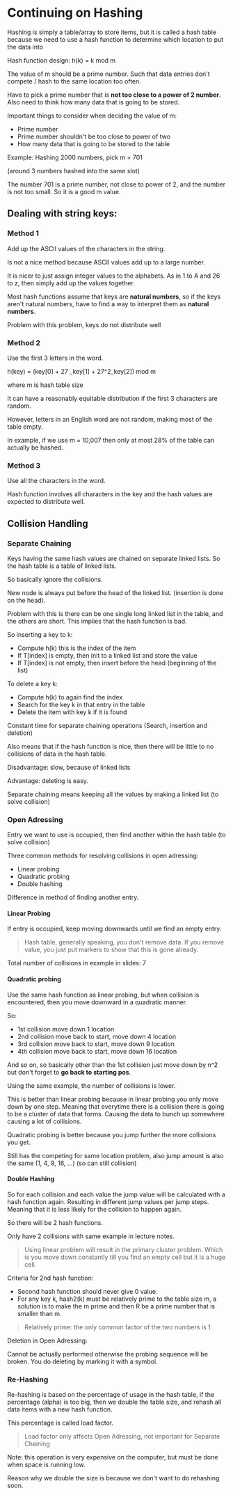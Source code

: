 # Continuing on Hashing

Hashing is simply a table/array to store items, but it is called a hash table because we need to use a hash function to determine which location to put the data into

Hash function design: h(k) = k mod m

The value of m should be a prime number. Such that data entries don't compete / hash to the same location too often.

Have to pick a prime number that is **not too close to a power of 2 number**. Also need to think how many data that is going to be stored.

Important things to consider when deciding the value of m:

- Prime number
- Prime number shouldn't be too close to power of two
- How many data that is going to be stored to the table

Example: Hashing 2000 numbers, pick m = 701

(around 3 numbers hashed into the same slot)

The number 701 is a prime number, not close to power of 2, and the number is not too small. So it is a good m value.

## Dealing with string keys:

### Method 1

Add up the ASCII values of the characters in the string.

Is not a nice method because ASCII values add up to a large number.

It is nicer to just assign integer values to the alphabets. As in 1 to A and 26 to z, then simply add up the values together.

Most hash functions assume that keys are **natural numbers**, so if the keys aren't natural numbers, have to find a way to interpret them as **natural numbers**.

Problem with this problem, keys do not distribute well

### Method 2

Use the first 3 letters in the word.

h(key) = (key[0] + 27 _key[1] + 27^2_key[2]) mod m

where m is hash table size

It can have a reasonably equitable distribution if the first 3 characters are random.

However, letters in an English word are not random, making most of the table empty.

In example, if we use m = 10,007 then only at most 28% of the table can actually be hashed.

### Method 3

Use all the characters in the word.

Hash function involves all characters in the key and the hash values are expected to distribute well.

## Collision Handling

### Separate Chaining

Keys having the same hash values are chained on separate linked lists. So the hash table is a table of linked lists.

So basically ignore the collisions.

New node is always put before the head of the linked list. (insertion is done on the head).

Problem with this is there can be one single long linked list in the table, and the others are short. This implies that the hash function is bad.

So inserting a key to k:

- Compute h(k) this is the index of the item
- If T[index] is empty, then init to a linked list and store the value
- If T[index] is not empty, then insert before the head (beginning of the list)

To delete a key k:

- Compute h(k) to again find the index
- Search for the key k in that entry in the table
- Delete the item with key k if it is found

Constant time for separate chaining operations (Search, insertion and deletion)

Also means that if the hash function is nice, then there will be little to no collisions of data in the hash table.

Disadvantage: slow, because of linked lists

Advantage: deleting is easy.

Separate chaining means keeping all the values by making a linked list (to solve collision)

### Open Adressing

Entry we want to use is occupied, then find another within the hash table (to solve collision)

Three common methods for resolving collisions in open adressing:

- Linear probing
- Quadratic probing
- Double hashing

Difference in method of finding another entry.

#### Linear Probing

If entry is occupied, keep moving downwards until we find an empty entry.

> Hash table, generally speaking, you don't remove data. If you remove value, you just put markers to show that this is gone already.

Total number of collisions in example in slides: 7

#### Quadratic probing

Use the same hash function as linear probing, but when collision is encountered, then you move downward in a quadratic manner.

So:

- 1st collision move down 1 location
- 2nd collision move back to start, move down 4 location
- 3rd collision move back to start, move down 9 location
- 4th collision move back to start, move down 16 location

And so on, so basically other than the 1st collision just move down by n^2 but don't forget to **go back to starting pos**.

Using the same example, the number of collisions is lower.

This is better than linear probing because in linear probing you only move down by one step. Meaning that everytime there is a collision there is going to be a cluster of data that forms. Causing the data to bunch up somewhere causing a lot of collisions.

Quadratic probing is better because you jump further the more collisions you get.

Still has the competing for same location problem, also jump amount is also the same (1, 4, 9, 16, ...) (so can still collision)

#### Double Hashing

So for each collision and each value the jump value will be calculated with a hash function again. Resulting in different jump values per jump steps. Meaning that it is less likely for the collision to happen again.

So there will be 2 hash functions.

Only have 2 collisions with same example in lecture notes.

> Using linear problem will result in the primary cluster problem. Which is you move down constantly till you find an empty cell but it is a huge cell.

Criteria for 2nd hash function:

- Second hash function should never give 0 value.
- For any key k, hash2(k) must be relatively prime to the table size m, a solution is to make the m prime and then R be a prime number that is smaller than m.

> Relatively prime: the only common factor of the two numbers is 1

Deletion in Open Adressing:

Cannot be actually performed otherwise the probing sequence will be broken. You do deleting by marking it with a symbol.

### Re-Hashing

Re-hashing is based on the percentage of usage in the hash table, if the percentage (alpha) is too big, then we double the table size, and rehash all data items with a new hash function.

This percentage is called load factor.

> Load factor only affects Open Adressing, not important for Separate Chaining

Note: this operation is very expensive on the computer, but must be done when space is running low.

Reason why we double the size is because we don't want to do rehashing soon.
